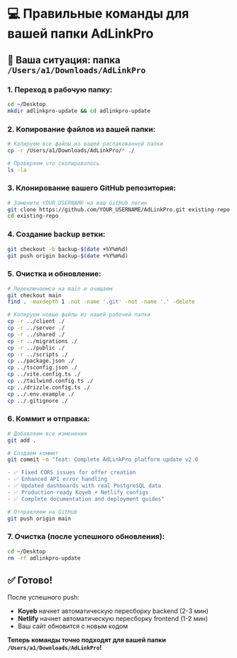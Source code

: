 # 💻 Правильные команды для вашей папки AdLinkPro

## 🎯 Ваша ситуация: папка `/Users/a1/Downloads/AdLinkPro`

### **1. Переход в рабочую папку:**
```bash
cd ~/Desktop
mkdir adlinkpro-update && cd adlinkpro-update
```

### **2. Копирование файлов из вашей папки:**
```bash
# Копируем все файлы из вашей распакованной папки
cp -r /Users/a1/Downloads/AdLinkPro/* ./

# Проверяем что скопировалось
ls -la
```

### **3. Клонирование вашего GitHub репозитория:**
```bash
# Замените YOUR_USERNAME на ваш GitHub логин
git clone https://github.com/YOUR_USERNAME/AdLinkPro.git existing-repo
cd existing-repo
```

### **4. Создание backup ветки:**
```bash
git checkout -b backup-$(date +%Y%m%d)
git push origin backup-$(date +%Y%m%d)
```

### **5. Очистка и обновление:**
```bash
# Переключаемся на main и очищаем
git checkout main
find . -maxdepth 1 -not -name '.git' -not -name '.' -delete

# Копируем новые файлы из нашей рабочей папки
cp -r ../client ./
cp -r ../server ./
cp -r ../shared ./
cp -r ../migrations ./
cp -r ../public ./
cp -r ../scripts ./
cp ../package.json ./
cp ../tsconfig.json ./
cp ../vite.config.ts ./
cp ../tailwind.config.ts ./
cp ../drizzle.config.ts ./
cp ../.env.example ./
cp ../.gitignore ./
```

### **6. Коммит и отправка:**
```bash
# Добавляем все изменения
git add .

# Создаем коммит
git commit -m "feat: Complete AdLinkPro platform update v2.0

- ✅ Fixed CORS issues for offer creation
- ✅ Enhanced API error handling  
- ✅ Updated dashboards with real PostgreSQL data
- ✅ Production-ready Koyeb + Netlify configs
- ✅ Complete documentation and deployment guides"

# Отправляем на GitHub
git push origin main
```

### **7. Очистка (после успешного обновления):**
```bash
cd ~/Desktop
rm -rf adlinkpro-update
```

## ✅ Готово!

После успешного push:
- **Koyeb** начнет автоматическую пересборку backend (2-3 мин)
- **Netlify** начнет автоматическую пересборку frontend (1-2 мин)
- Ваш сайт обновится с новым кодом

**Теперь команды точно подходят для вашей папки `/Users/a1/Downloads/AdLinkPro`!**